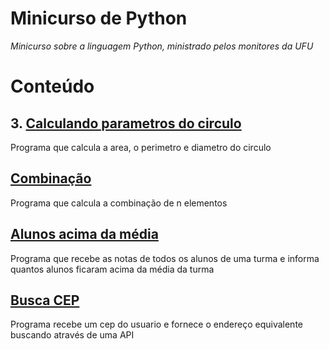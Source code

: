 # Minicurso de Python 

_Minicurso sobre a linguagem Python, ministrado pelos monitores da UFU_

# Conteúdo

## 3. [Calculando parametros do circulo](https://github.com/Ellen172/minicursoPython-calculandoParametrosCirculo)
Programa que calcula a area, o perimetro e diametro do circulo

## [Combinação]() 
Programa que calcula a combinação de n elementos

## [Alunos acima da média](https://github.com/Ellen172/minicursoPython-alunosAcimaMedia)
Programa que recebe as notas de todos os alunos de uma turma e informa quantos alunos ficaram acima da média da turma

## [Busca CEP](https://github.com/Ellen172/minicursoPython-buscaCep)
Programa recebe um cep do usuario e fornece o endereço equivalente buscando através de uma API
